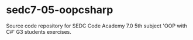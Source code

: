 # sedc7-05-oopcsharp
Source code repository for SEDC Code Academy 7.0 5th subject 'OOP with C#' G3 students exercises.
